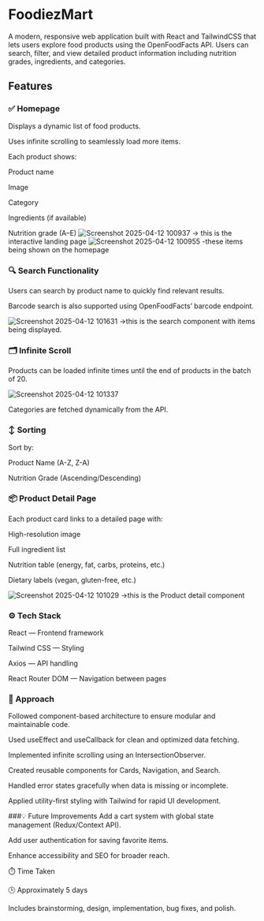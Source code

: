 # FoodiezMart

A modern, responsive web application built with React and TailwindCSS that lets users explore food products using the OpenFoodFacts API. Users can search, filter, and view detailed product information including nutrition grades, ingredients, and categories.

## Features

### ✅ Homepage

Displays a dynamic list of food products.

Uses infinite scrolling to seamlessly load more items.

Each product shows:

Product name

Image

Category

Ingredients (if available)

Nutrition grade (A–E)
![Screenshot 2025-04-12 100937](https://github.com/user-attachments/assets/0f95b77d-9aa4-4e0b-9c11-56eef72edfa7)
-> this is the interactive landing page
![Screenshot 2025-04-12 100955](https://github.com/user-attachments/assets/42ebed45-23c0-4f2d-afb6-75b35cde19a2)
-these items being shown on the homepage

### 🔍 Search Functionality
Users can search by product name to quickly find relevant results.

Barcode search is also supported using OpenFoodFacts’ barcode endpoint.

![Screenshot 2025-04-12 101631](https://github.com/user-attachments/assets/162c8c00-f7ea-41b9-9676-adae275dfab8)
->this is the search component with items being displayed.
  
### 🗂️ Infinite Scroll

Products can be loaded infinite times until the end of products in the batch of 20.

![Screenshot 2025-04-12 101337](https://github.com/user-attachments/assets/cdc208bc-1773-43e1-ab1f-5339cef0bfc1)


Categories are fetched dynamically from the API.

### ↕️ Sorting
Sort by:

Product Name (A-Z, Z-A)

Nutrition Grade (Ascending/Descending)

### 📦 Product Detail Page
Each product card links to a detailed page with:

High-resolution image

Full ingredient list

Nutrition table (energy, fat, carbs, proteins, etc.)

Dietary labels (vegan, gluten-free, etc.)

![Screenshot 2025-04-12 101029](https://github.com/user-attachments/assets/9ddcfed8-9563-4822-9880-6753ca48a3e2)
->this is the Product detail component 

### ⚙️ Tech Stack
React — Frontend framework

Tailwind CSS — Styling

Axios — API handling

React Router DOM — Navigation between pages

### 🧠 Approach
Followed component-based architecture to ensure modular and maintainable code.

Used useEffect and useCallback for clean and optimized data fetching.

Implemented infinite scrolling using an IntersectionObserver.

Created reusable components for Cards, Navigation, and Search.

Handled error states gracefully when data is missing or incomplete.

Applied utility-first styling with Tailwind for rapid UI development.

###💡 Future Improvements
Add a cart system with global state management (Redux/Context API).

Add user authentication for saving favorite items.

Enhance accessibility and SEO for broader reach.

⏱️ Time Taken

🕒 Approximately 5 days

Includes brainstorming, design, implementation, bug fixes, and polish.
